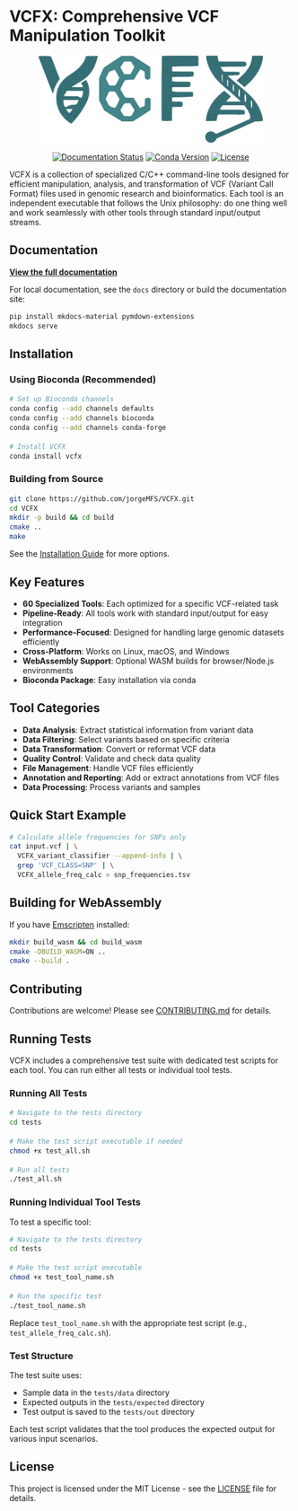 # VCFX: Comprehensive VCF Manipulation Toolkit

<p align="center">
  <img src="assets/images/VCFX.png" alt="VCFX Logo" width="400"/>
</p>

<p align="center">
  <a href="https://github.com/jorgeMFS/VCFX/actions"><img src="https://github.com/jorgeMFS/VCFX/actions/workflows/docs.yml/badge.svg" alt="Documentation Status"></a>
  <a href="https://anaconda.org/bioconda/vcfx"><img src="https://img.shields.io/conda/vn/bioconda/vcfx.svg" alt="Conda Version"></a>
  <a href="https://github.com/jorgeMFS/VCFX/blob/main/LICENSE"><img src="https://img.shields.io/badge/License-MIT-blue.svg" alt="License"></a>
</p>

VCFX is a collection of specialized C/C++ command-line tools designed for efficient manipulation, analysis, and transformation of VCF (Variant Call Format) files used in genomic research and bioinformatics. Each tool is an independent executable that follows the Unix philosophy: do one thing well and work seamlessly with other tools through standard input/output streams.

## Documentation

**[View the full documentation](https://jorgeMFS.github.io/VCFX/)**

For local documentation, see the `docs` directory or build the documentation site:
```bash
pip install mkdocs-material pymdown-extensions
mkdocs serve
```

## Installation

### Using Bioconda (Recommended)

```bash
# Set up Bioconda channels
conda config --add channels defaults
conda config --add channels bioconda
conda config --add channels conda-forge

# Install VCFX
conda install vcfx
```

### Building from Source

```bash
git clone https://github.com/jorgeMFS/VCFX.git
cd VCFX
mkdir -p build && cd build
cmake ..
make
```

See the [Installation Guide](https://jorgeMFS.github.io/VCFX/installation) for more options.

## Key Features

- **60 Specialized Tools**: Each optimized for a specific VCF-related task
- **Pipeline-Ready**: All tools work with standard input/output for easy integration
- **Performance-Focused**: Designed for handling large genomic datasets efficiently
- **Cross-Platform**: Works on Linux, macOS, and Windows
- **WebAssembly Support**: Optional WASM builds for browser/Node.js environments
- **Bioconda Package**: Easy installation via conda

## Tool Categories

- **Data Analysis**: Extract statistical information from variant data
- **Data Filtering**: Select variants based on specific criteria
- **Data Transformation**: Convert or reformat VCF data
- **Quality Control**: Validate and check data quality
- **File Management**: Handle VCF files efficiently
- **Annotation and Reporting**: Add or extract annotations from VCF files
- **Data Processing**: Process variants and samples

## Quick Start Example

```bash
# Calculate allele frequencies for SNPs only
cat input.vcf | \
  VCFX_variant_classifier --append-info | \
  grep 'VCF_CLASS=SNP' | \
  VCFX_allele_freq_calc > snp_frequencies.tsv
```

## Building for WebAssembly

If you have [Emscripten](https://emscripten.org/) installed:

```bash
mkdir build_wasm && cd build_wasm
cmake -DBUILD_WASM=ON ..
cmake --build .
```

## Contributing

Contributions are welcome! Please see [CONTRIBUTING.md](docs/CONTRIBUTING.md) for details.

## Running Tests

VCFX includes a comprehensive test suite with dedicated test scripts for each tool. You can run either all tests or individual tool tests.

### Running All Tests

```bash
# Navigate to the tests directory
cd tests

# Make the test script executable if needed
chmod +x test_all.sh

# Run all tests
./test_all.sh
```

### Running Individual Tool Tests

To test a specific tool:

```bash
# Navigate to the tests directory
cd tests

# Make the test script executable
chmod +x test_tool_name.sh

# Run the specific test
./test_tool_name.sh
```

Replace `test_tool_name.sh` with the appropriate test script (e.g., `test_allele_freq_calc.sh`).

### Test Structure

The test suite uses:
- Sample data in the `tests/data` directory
- Expected outputs in the `tests/expected` directory
- Test output is saved to the `tests/out` directory

Each test script validates that the tool produces the expected output for various input scenarios.

## License

This project is licensed under the MIT License - see the [LICENSE](LICENSE) file for details.